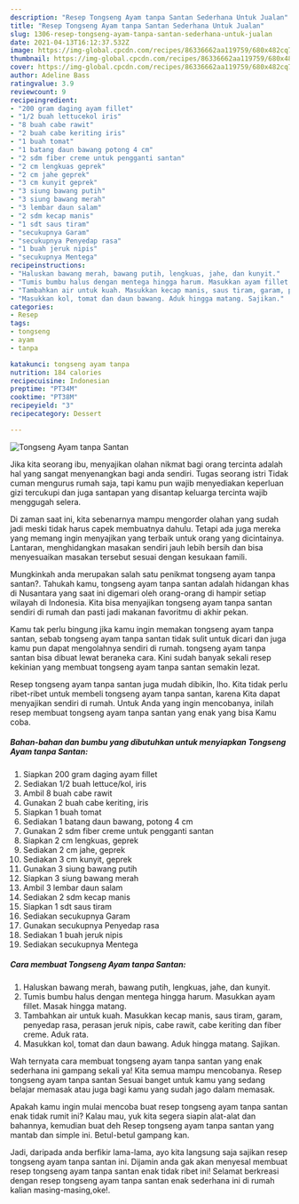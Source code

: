 ```yaml
---
description: "Resep Tongseng Ayam tanpa Santan Sederhana Untuk Jualan"
title: "Resep Tongseng Ayam tanpa Santan Sederhana Untuk Jualan"
slug: 1306-resep-tongseng-ayam-tanpa-santan-sederhana-untuk-jualan
date: 2021-04-13T16:12:37.532Z
image: https://img-global.cpcdn.com/recipes/86336662aa119759/680x482cq70/tongseng-ayam-tanpa-santan-foto-resep-utama.jpg
thumbnail: https://img-global.cpcdn.com/recipes/86336662aa119759/680x482cq70/tongseng-ayam-tanpa-santan-foto-resep-utama.jpg
cover: https://img-global.cpcdn.com/recipes/86336662aa119759/680x482cq70/tongseng-ayam-tanpa-santan-foto-resep-utama.jpg
author: Adeline Bass
ratingvalue: 3.9
reviewcount: 9
recipeingredient:
- "200 gram daging ayam fillet"
- "1/2 buah lettucekol iris"
- "8 buah cabe rawit"
- "2 buah cabe keriting iris"
- "1 buah tomat"
- "1 batang daun bawang potong 4 cm"
- "2 sdm fiber creme untuk pengganti santan"
- "2 cm lengkuas geprek"
- "2 cm jahe geprek"
- "3 cm kunyit geprek"
- "3 siung bawang putih"
- "3 siung bawang merah"
- "3 lembar daun salam"
- "2 sdm kecap manis"
- "1 sdt saus tiram"
- "secukupnya Garam"
- "secukupnya Penyedap rasa"
- "1 buah jeruk nipis"
- "secukupnya Mentega"
recipeinstructions:
- "Haluskan bawang merah, bawang putih, lengkuas, jahe, dan kunyit."
- "Tumis bumbu halus dengan mentega hingga harum. Masukkan ayam fillet. Masak hingga matang."
- "Tambahkan air untuk kuah. Masukkan kecap manis, saus tiram, garam, penyedap rasa, perasan jeruk nipis, cabe rawit, cabe keriting dan fiber creme. Aduk rata."
- "Masukkan kol, tomat dan daun bawang. Aduk hingga matang. Sajikan."
categories:
- Resep
tags:
- tongseng
- ayam
- tanpa

katakunci: tongseng ayam tanpa 
nutrition: 184 calories
recipecuisine: Indonesian
preptime: "PT34M"
cooktime: "PT38M"
recipeyield: "3"
recipecategory: Dessert

---
```



![Tongseng Ayam tanpa Santan](https://img-global.cpcdn.com/recipes/86336662aa119759/680x482cq70/tongseng-ayam-tanpa-santan-foto-resep-utama.jpg)

Jika kita seorang ibu, menyajikan olahan nikmat bagi orang tercinta adalah hal yang sangat menyenangkan bagi anda sendiri. Tugas seorang istri Tidak cuman mengurus rumah saja, tapi kamu pun wajib menyediakan keperluan gizi tercukupi dan juga santapan yang disantap keluarga tercinta wajib menggugah selera.

Di zaman  saat ini, kita sebenarnya mampu mengorder olahan yang sudah jadi meski tidak harus capek membuatnya dahulu. Tetapi ada juga mereka yang memang ingin menyajikan yang terbaik untuk orang yang dicintainya. Lantaran, menghidangkan masakan sendiri jauh lebih bersih dan bisa menyesuaikan masakan tersebut sesuai dengan kesukaan famili. 



Mungkinkah anda merupakan salah satu penikmat tongseng ayam tanpa santan?. Tahukah kamu, tongseng ayam tanpa santan adalah hidangan khas di Nusantara yang saat ini digemari oleh orang-orang di hampir setiap wilayah di Indonesia. Kita bisa menyajikan tongseng ayam tanpa santan sendiri di rumah dan pasti jadi makanan favoritmu di akhir pekan.

Kamu tak perlu bingung jika kamu ingin memakan tongseng ayam tanpa santan, sebab tongseng ayam tanpa santan tidak sulit untuk dicari dan juga kamu pun dapat mengolahnya sendiri di rumah. tongseng ayam tanpa santan bisa dibuat lewat beraneka cara. Kini sudah banyak sekali resep kekinian yang membuat tongseng ayam tanpa santan semakin lezat.

Resep tongseng ayam tanpa santan juga mudah dibikin, lho. Kita tidak perlu ribet-ribet untuk membeli tongseng ayam tanpa santan, karena Kita dapat menyajikan sendiri di rumah. Untuk Anda yang ingin mencobanya, inilah resep membuat tongseng ayam tanpa santan yang enak yang bisa Kamu coba.

<!--inarticleads1-->

##### Bahan-bahan dan bumbu yang dibutuhkan untuk menyiapkan Tongseng Ayam tanpa Santan:

1. Siapkan 200 gram daging ayam fillet
1. Sediakan 1/2 buah lettuce/kol, iris
1. Ambil 8 buah cabe rawit
1. Gunakan 2 buah cabe keriting, iris
1. Siapkan 1 buah tomat
1. Sediakan 1 batang daun bawang, potong 4 cm
1. Gunakan 2 sdm fiber creme untuk pengganti santan
1. Siapkan 2 cm lengkuas, geprek
1. Sediakan 2 cm jahe, geprek
1. Sediakan 3 cm kunyit, geprek
1. Gunakan 3 siung bawang putih
1. Siapkan 3 siung bawang merah
1. Ambil 3 lembar daun salam
1. Sediakan 2 sdm kecap manis
1. Siapkan 1 sdt saus tiram
1. Sediakan secukupnya Garam
1. Gunakan secukupnya Penyedap rasa
1. Sediakan 1 buah jeruk nipis
1. Sediakan secukupnya Mentega




<!--inarticleads2-->

##### Cara membuat Tongseng Ayam tanpa Santan:

1. Haluskan bawang merah, bawang putih, lengkuas, jahe, dan kunyit.
1. Tumis bumbu halus dengan mentega hingga harum. Masukkan ayam fillet. Masak hingga matang.
1. Tambahkan air untuk kuah. Masukkan kecap manis, saus tiram, garam, penyedap rasa, perasan jeruk nipis, cabe rawit, cabe keriting dan fiber creme. Aduk rata.
1. Masukkan kol, tomat dan daun bawang. Aduk hingga matang. Sajikan.




Wah ternyata cara membuat tongseng ayam tanpa santan yang enak sederhana ini gampang sekali ya! Kita semua mampu mencobanya. Resep tongseng ayam tanpa santan Sesuai banget untuk kamu yang sedang belajar memasak atau juga bagi kamu yang sudah jago dalam memasak.

Apakah kamu ingin mulai mencoba buat resep tongseng ayam tanpa santan enak tidak rumit ini? Kalau mau, yuk kita segera siapin alat-alat dan bahannya, kemudian buat deh Resep tongseng ayam tanpa santan yang mantab dan simple ini. Betul-betul gampang kan. 

Jadi, daripada anda berfikir lama-lama, ayo kita langsung saja sajikan resep tongseng ayam tanpa santan ini. Dijamin anda gak akan menyesal membuat resep tongseng ayam tanpa santan enak tidak ribet ini! Selamat berkreasi dengan resep tongseng ayam tanpa santan enak sederhana ini di rumah kalian masing-masing,oke!.

